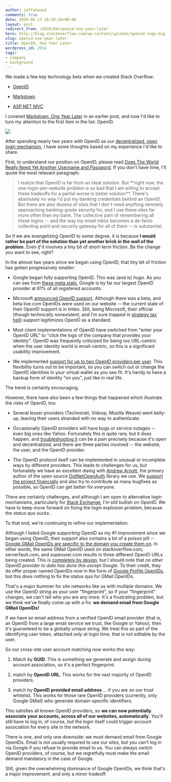 ```yaml
---
author: jeffatwood
comments: true
date: 2010-04-13 18:59:26+00:00
layout: post
redirect_from: /2010/04/openid-one-year-later
hero: http://blog.stackoverflow.com/wp-content/uploads/openid-logo-big.png
slug: openid-one-year-later
title: OpenID, One Year Later
wordpress_id: 2914
tags:
- company
- background
---
```



We made a few key technology bets when we created Stack Overflow:







  * [OpenID](http://openid.net/)

  * [Markdown](http://en.wikipedia.org/wiki/Markdown)

  * [ASP.NET MVC](http://www.asp.net/mvc/)




I covered [Markdown, One Year Later](http://blog.stackoverflow.com/2009/10/markdown-one-year-later/) in an earlier post, and now I'd like to turn my attention to the first item in the list: OpenID.



[![](http://blog.stackoverflow.com/wp-content/uploads/openid-logo-big.png)](http://openid.net/)



After spending nearly two years with OpenID as our [decentralized, open login mechanism](http://openid.net/get-an-openid/what-is-openid/), I have some thoughts based on my experience I'd like to share.



First, to understand our position on OpenID, please read [Does The World Really Need Yet Another Username and Password](http://www.codinghorror.com/blog/2008/05/openid-does-the-world-really-need-yet-another-username-and-password.html). If you don't have time, I'll quote the most relevant paragraph:





<blockquote>
I realize that OpenID is far from an ideal solution. But **right now, the one-login-per-website problem is so bad that I am willing to accept these tradeoffs for a partial worse is better solution**. There's absolutely no way I'd put my banking credentials behind an OpenID. But there are also dozens of sites that I don't need anything remotely approaching banking-grade security for, and I use these sites far more often than my bank. The collective pain of remembering all these logins -- and the way my email inbox becomes a de-facto collecting point and security gateway for all of them -- is substantial.
</blockquote>





So if we are evangelizing OpenID to some degree, it is because **I would rather be part of the solution than yet another brick in the wall of the problem.** Even _if_ it involves a tiny bit of short-term friction. Be the change you want to see, right?



In the almost two years since we began using OpenID, that tiny bit of friction has gotten progressively smaller:







  * Google began fully supporting OpenID. This was (and is) _huge_. As you can see from [these meta stats](http://meta.stackoverflow.com/questions/31021/what-openid-providers-should-we-feature-on-the-login-page), Google is by far our largest OpenID provider at 61% of all registered accounts.

  * Microsoft [announced OpenID support](http://blogs.verisign.com/infrablog/2007/02/verisign_microsoft_partners_to_1.php). Although there was a beta, and beta live.com OpenIDs were used on our website -- the current state of their OpenID support is in limbo. Still, being Microsoft, their official (though technically nonexistent, and I'm sure trapped in [strategy tax hell](http://archive.scripting.com/2001/04/29#strategyTax)) support legitimizes OpenID as a standard.

  * Most client implementations of OpenID have switched from "enter your OpenID URL" to "click the logo of the company that provides your identity". OpenID was frequently criticized for being too URL-centric when the user identity world is email-centric, so this is a significant usability improvement.

  * We implemented [support for up to two OpenID providers per user](http://blog.stackoverflow.com/2009/01/we-now-support-multiple-openids/). This flexibility turns out to be important, so you can switch out or change the OpenID identities in your virtual wallet as you see fit. It's handy to have a backup form of identity "on you", just like in real life.




The trend is certainly encouraging. 



However, there have also been a few things that happened which illustrate the _risks_ of OpenID, too:







  * Several lesser providers (Technorati, Vidoop, Mozilla Weave) went belly-up, leaving their users stranded with no way to authenticate.

  * Occasionally OpenID providers will have bugs or service outages -- even big ones like Yahoo. Fortunately this is quite rare, but it does happen, and [troubleshooting it](http://meta.stackoverflow.com/questions/1774/i-cant-log-in-with-my-openid-troubleshooting-tips) can be a pain precisely because it's open and decentralized, and there are three parties involved -- the website, the user, and the OpenID provider.

  * The OpenID protocol itself can be implemented in unusual or incomplete ways by different providers. This leads to challenges for us, but fortunately we have an excellent dialog with [Andrew Arnott](http://stackoverflow.com/users/46926/andrew-arnott), the primary author of the open source [DotNetOpenAuth](http://www.dotnetopenauth.net/) library we use. We [support the project financially](http://blog.stackoverflow.com/2009/12/stack-overflow-gives-back/) and also try to contribute as many bugfixes as possible, so OpenID can get better for _everyone_.




There are certainly challenges, and although I am open to alternative login mechanisms, particularly for [Stack Exchange](http://stackexchange.com/), I'm still bullish on OpenID. We have to keep move forward on fixing the login explosion problem, because the status quo _sucks_.



To that end, we're continuing to refine our implementation. 



Although I listed Google supporting OpenID as my #1 improvement since we began using OpenID, their support also contains a bit of a poison pill --  [Google GMail OpenIDs are specific to the domain you create them on](http://blog.stackoverflow.com/2009/04/googles-openids-are-unique-per-domain/). In other words, the same GMail OpenID used on stackoverflow.com, serverfault.com, and superuser.com results in three different OpenID URLs being created. This is [completely by design](http://groups.google.com/group/google-federated-login-api/web/the-most-important-technical-issue-in-using-the-google-accounts-api?pli=1), but I should note that _no other OpenID provider to date has done this except Google_. To their credit, they do offer proper named OpenIDs now in the form of [Google Profile OpenIDs](http://blog.stackoverflow.com/2009/11/google-offers-named-openids/), but this does nothing to fix the status quo for GMail OpenIDs.



That's a major bummer for site networks like us with multiple domains. We use the OpenID string as your user "fingerprint", so if your "fingerprint" changes, we can't tell who you are any more. It's a frustrating problem, but we think we've finally come up with a fix: **we demand email from Google GMail OpenIDs!**



If we have an email address from a verified OpenID email provider (that is, an OpenID from a large email service we trust, like Google or Yahoo), then it's guaranteed to be a globally unique string. We treat this as part of the identifying user token, attached _only_ at login time, that is not editable by the user.



So our cross-site user account matching now works this way:







  1. Match by **GUID**. This is something we generate and assign during account association, so it's a perfect fingerprint.

  2. match by **OpenID URL**. This works for the vast majority of OpenID providers.

  3. match by **OpenID provided email address** ... if you are on our trust whitelist. This works for those rare OpenID providers (currently, only Google GMail) who generate domain-specific identifiers.




This satisfies all known OpenID providers, so **we can now potentially associate your accounts, across all of our websites, automatically**. You'll still have to log in, of course, but the login itself could trigger account association for every site in the network.



There is one, and only one downside: we must demand email from Google OpenIDs. Email is not usually required to use our sites, but  you can't log in via Google if you refuse to provide email to us. You can always switch OpenID providers, of course, but we regretfully must make the email demand mandatory in the case of Google.



Still, given the overwhelming dominance of Google OpenIDs, we think that's a major improvement, and only a minor tradeoff.

